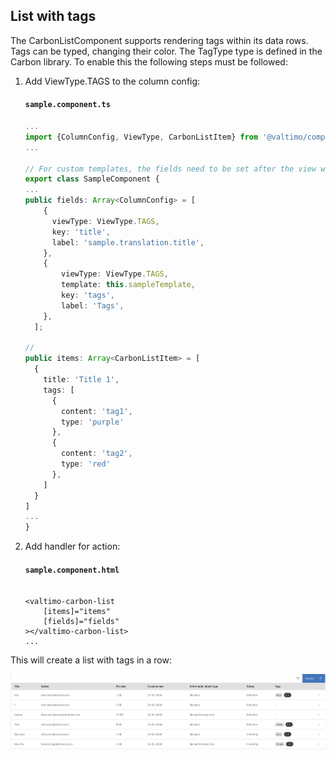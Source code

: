 ## List with tags

The CarbonListComponent supports rendering tags within its data rows. Tags can be typed, changing their color. The TagType type is defined in the Carbon library.
To enable this the following steps must be followed:

1. Add ViewType.TAGS to the column config:

    #### **`sample.component.ts`**

    ```typescript
    ...
    import {ColumnConfig, ViewType, CarbonListItem} from '@valtimo/components';
    ...

    // For custom templates, the fields need to be set after the view was initialized
    export class SampleComponent {
    ...
    public fields: Array<ColumnConfig> = [
        {
          viewType: ViewType.TAGS,
          key: 'title',
          label: 'sample.translation.title',
        },
        {
            viewType: ViewType.TAGS,
            template: this.sampleTemplate,
            key: 'tags',
            label: 'Tags',
        },
      ];

    //
    public items: Array<CarbonListItem> = [
      {
        title: 'Title 1',
        tags: [
          {
            content: 'tag1',
            type: 'purple'
          },
          {
            content: 'tag2',
            type: 'red'
          },
        ]
      }
    ]
    ...
    }
    ```

2. Add handler for action:

   #### **`sample.component.html`**

   ```angular2html

   <valtimo-carbon-list
       [items]="items"
       [fields]="fields"
   ></valtimo-carbon-list>
   ...
   ```

This will create a list with tags in a row:

![list-with-tags.png](./img/list-with-tags.png)

